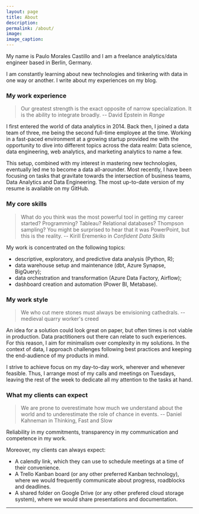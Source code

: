 ```yaml
---
layout: page
title: About
description: 
permalink: /about/
image: 
image_caption: 
---
```


My name is Paulo Morales Castillo and I am a freelance analytics/data engineer based in Berlin, Germany.

I am constantly learning about new technologies and tinkering with data in one way or another. I write about my experiences on my blog.

### My work experience
> Our greatest strength is the exact opposite of narrow specialization. It is the ability to integrate broadly. -- David Epstein in *Range*


I first entered the world of data analytics in 2014. Back then, I joined a data team of three, me being the second full-time employee at the time. Working in a fast-paced environment at a growing startup provided me with the opportunity to dive into different topics across the data realm: Data science, data engineering, web analytics, and marketing analytics to name a few.

This setup, combined with my interest in mastering new technologies, eventually led me to become a data all-arounder. Most recently, I have been focusing on tasks that gravitate towards  the intersection of business teams, Data Analytics and Data Engineering.  The most up-to-date version of my resume is available on my GitHub.

### My core skills

> What do you think was the most powerful tool in getting my career started? Programming? Tableau? Relational databases? Thompson sampling? You might be surprised to hear that it was PowerPoint, but this is the reality. -- Kirill Eremenko in *Confident Data Skills*

My work is concentrated on the following topics:

* descriptive, exploratory, and predictive data analysis (Python, R);
* data warehouse setup and maintenance (dbt, Azure Synapse, BigQuery);
* data orchestration and transformation (Azure Data Factory, Airflow);
* dashboard creation and automation (Power BI, Metabase).


### My work style

> We who cut mere stones must always be envisioning cathedrals. -- medieval quarry worker's creed

An idea for a solution could look great on paper, but often times is not viable in production. Data practitioners out there can relate to such experiences. For this reason, I aim for minimalism over complexity in my solutions. In the context of data, I approach challenges following best practices and keeping the end-audience of my products in mind.

I strive to achieve focus on my day-to-day work, wherever and whenever feasible. Thus, I arrange most of my calls and meetings on Tuesdays, leaving the rest of the week to dedicate all my attention to the tasks at hand.

### What my clients can expect

> We are prone to overestimate how much we understand about the world and to underestimate the role of chance in events. -- Daniel Kahneman in Thinking, Fast and Slow 

Reliability in my commitments, transparency in my communication and competence in my work.

Moreover, my clients can always expect:

* A calendly link, which they can use to schedule meetings at a time of their convenience.
* A Trello Kanban board (or any other preferred Kanban technology), where we would frequently communicate about progress, roadblocks and deadlines.
* A shared folder on Google Drive (or any other prefered cloud storage system), where we would share presentations and documentation.

***